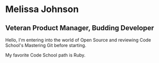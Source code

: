 Melissa Johnson
=========

Veteran Product Manager, Budding Developer
----------

Hello, I'm entering into the world of Open Source and reviewing Code School's Mastering Git before starting.

My favorite Code School path is Ruby.